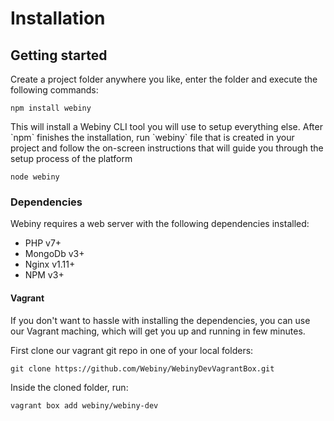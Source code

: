 # Installation

## Getting started

Create a project folder anywhere you like, enter the folder and execute the following commands:

```
npm install webiny
```

This will install a Webiny CLI tool you will use to setup everything else. After \`npm\` finishes the installation, run \`webiny\` file that is created in your project and follow the on-screen instructions that will guide you through the setup process of the platform

```
node webiny
```

### Dependencies

Webiny requires a web server with the following dependencies installed:
* PHP v7+
* MongoDb v3+
* Nginx v1.11+
* NPM v3+

#### Vagrant
If you don't want to hassle with installing the dependencies, you can use our Vagrant maching, which will get you up and running in few minutes.

First clone our vagrant git repo in one of your local folders:

```
git clone https://github.com/Webiny/WebinyDevVagrantBox.git
```

Inside the cloned folder, run:

```
vagrant box add webiny/webiny-dev
```

